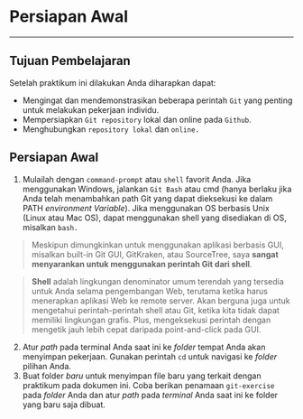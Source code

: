 # Persiapan Awal

----

## Tujuan Pembelajaran

Setelah praktikum ini dilakukan Anda diharapkan dapat:

* Mengingat dan mendemonstrasikan beberapa perintah `Git` yang penting untuk melakukan pekerjaan individu.
* Mempersiapkan `Git repository` lokal dan online pada `Github`.
* Menghubungkan `repository lokal` dan `online.`

## Persiapan Awal

1. Mulailah dengan `command-prompt` atau `shell` favorit Anda. Jika menggunakan Windows, jalankan `Git Bash` atau cmd (hanya berlaku jika Anda telah menambahkan path Git yang dapat dieksekusi ke dalam PATH *environment Variable*). Jika menggunakan OS berbasis Unix (Linux atau Mac OS), dapat menggunakan shell yang disediakan di OS, misalkan `bash.`

> Meskipun dimungkinkan untuk menggunakan aplikasi berbasis GUI, misalkan built-in Git GUI, GitKraken, atau SourceTree, saya **sangat menyarankan untuk menggunakan perintah Git dari shell**. 

> **Shell** adalah lingkungan denominator umum terendah yang tersedia untuk Anda selama pengembangan Web, terutama ketika harus menerapkan aplikasi Web ke remote server. Akan berguna juga untuk mengetahui perintah-perintah shell atau Git, ketika kita tidak dapat memiliki lingkungan grafis. Plus, mengeksekusi perintah dengan mengetik jauh lebih cepat daripada point-and-click pada GUI.

2. Atur *path* pada terminal Anda saat ini ke *folder* tempat Anda akan menyimpan pekerjaan. Gunakan perintah `cd` untuk navigasi ke *folder* pilihan Anda.
3. Buat folder *baru* untuk menyimpan file baru yang terkait dengan praktikum pada dokumen ini. Coba berikan penamaan `git-exercise` pada *folder* Anda dan atur *path* pada *terminal* Anda saat ini ke folder yang baru saja dibuat.
